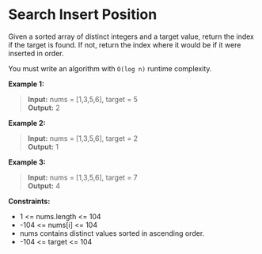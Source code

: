 # Search Insert Position

Given a sorted array of distinct integers and a target value, return the index if the target is found. If not, return the index where it would be if it were inserted in order.

You must write an algorithm with `O(log n)` runtime complexity.

 

**Example 1:**  
>  **Input:** nums = [1,3,5,6], target = 5  
>  **Output:** 2  

**Example 2:**  
>  **Input:** nums = [1,3,5,6], target = 2  
>  **Output:** 1  

**Example 3:**  
>  **Input:** nums = [1,3,5,6], target = 7  
>  **Output:** 4  
 

**Constraints:**
  * 1 <= nums.length <= 104
  * -104 <= nums[i] <= 104
  * nums contains distinct values sorted in ascending order.
  * -104 <= target <= 104
